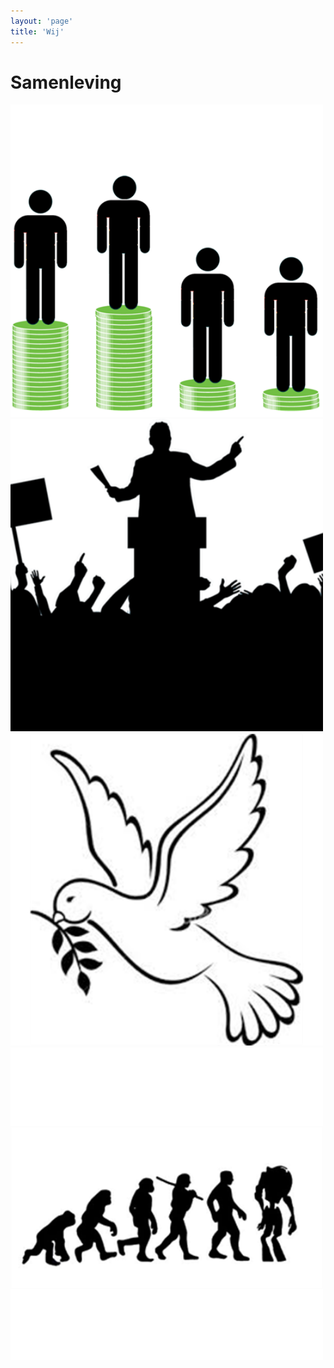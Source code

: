 ```yaml
---
layout: 'page'
title: 'Wij'
---
```

<h1>Samenleving</h1>
<a href="#" class="random-quote" id="random-quote-economie">
	<img src="images/economie.png" height="500" width="500" alt="Ik" />
</a>
<a href="#" class="random-quote" id="random-quote-politiek">
	<img src="images/politiek.png" height="500" width="500" alt="Wij" />
</a>
<a href="#" class="random-quote" id="random-quote-vrede">
	<img src="images/vrede.png" height="500" width="500" alt="Ik" />
</a>
<a href="#" class="random-quote" id="random-quote-toekomst">
	<img src="images/toekomst.png" height="500" width="500" alt="Wij" />
</a>
